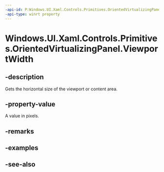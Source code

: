 ```yaml
---
-api-id: P:Windows.UI.Xaml.Controls.Primitives.OrientedVirtualizingPanel.ViewportWidth
-api-type: winrt property
---
```


<!-- Property syntax
public double ViewportWidth { get; }
-->

# Windows.UI.Xaml.Controls.Primitives.OrientedVirtualizingPanel.ViewportWidth

## -description
Gets the horizontal size of the viewport or content area.



## -property-value
A value in pixels.

## -remarks

## -examples

## -see-also
